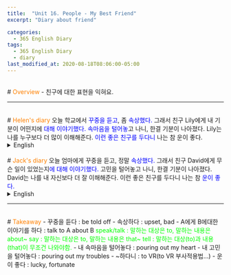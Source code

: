 ```yaml
---
title:  "Unit 16. People - My Best Friend"
excerpt: "Diary about friend"

categories:
  - 365 English Diary
tags:
  - 365 English Diary
  - diary
last_modified_at: 2020-08-18T08:06:00-05:00
---
```

<!--
%% color
%% 주황색 : <span style="color:#FF8000"></span>
%% 파란색 : <span style="color:#0000FF"></span>
%% 빨간색 : <span style="color:#FF0000"></span>
%% 초록색 : <span style="color:#00FF00"></span>
%% 보라색 : <span style="color:#9A2EFE"></span>

주어 -> 서술어 -> 서술어 뒷자리 순으로 사고.

<span style="color:blue">
</span>
-->
<br>
# <span style="color:#FF8000">Overview</span>
- 친구에 대한 표현을 익혀요.
  
----
<br>
# <span style="color:#FF8000">Helen's diary</span>
오늘 학교에서 <span style="color:blue">꾸중을 듣고</span>, 좀 <span style="color:blue">속상했다.</span>  
그래서 친구 Lily에게 내 기분이 어떤지에 <span style="color:blue">대해 이야기했다.</span>  
<span style="color:blue">속마음을 털어놓</span>고 나니, 한결 기분이 나아졌다.  
Lily는 나를 누구보다 더 많이 이해해준다.  
<span style="color:blue">이런 좋은 친구를 두다니</span> 나는 참 운이 좋다.  
  
<details>
<summary>English</summary>
<div markdown="1">
I <span style="color:blue">was told off</span> at school today and got a little <span style="color:blue">upset.</span>  
So I <span style="color:blue">talked to</span> my friend Lily <span style="color:blue">about</span> how I felt.  
After <span style="color:blue">pouring out my heart</span>, I felt much better.  
She understands me more than anyone else.  
I'm very lucky <span style="color:blue">to have</span> such a good friend.  
</div>
</details>
<br>
# <span style="color:#FF8000">Jack's diary</span>
오늘 엄마에게 꾸중을 듣고, 정말 <span style="color:blue">속상했다.</span>  
그래서 친구 David에게 무슨 일이 있었는지<span style="color:blue">에 대해 이야기했다.</span>  
고민을 털어놓고 나니, 한결 기분이 나아졌다.  
David는 나를 내 자신보다 더 잘 이해해준다.  
이런 좋은 친구를 두다니 나는 참 <span style="color:blue">운이 좋다.</span>  
  
<details>
<summary>English</summary>
<div markdown="1">
I was told off by my mom today and felt really <span style="color:blue">bad.</span>  
So I <span style="color:blue">talked to</span> my friend David <span style="color:blue">about</span> what happened.  
After pouring out my troubles, I felt a lot better.  
He understands me better than myself.  
I'm so <span style="color:blue">fortunate</span> to have such a good friend.  
</div>
</details>
  
----
<br>
# <span style="color:#FF8000">Takeaway</span>
- 꾸중을 듣다 : be told off
- 속상하다 : upset, bad
- A에게 B에대한 이야기를 하다 : talk to A about B  
  <span style="color:#00FF00">speak/talk : 말하는 대상은 to, 말하는 내용은 about~  
  say : 말하는 대상은 to, 말하는 내용은 that~  
  tell : 말하는 대상(to)과 내용(that)이 무조건 나와야함.</span>  
- 내 속마음을 털어놓다 : pouring out my heart
- 내 고민을 털어놓다 : pouring out my troubles
- ~하다니 : to VR(to VR 부사적용법...)
- 운이 좋다 : lucky, fortunate



